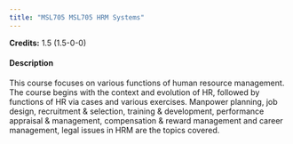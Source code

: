 ```yaml
---
title: "MSL705 MSL705 HRM Systems"
---
```

**Credits:** 1.5 (1.5-0-0)

#### Description
This course focuses on various functions of human resource management. The course begins with the context and evolution of HR, followed by functions of HR via cases and various exercises. Manpower planning, job design, recruitment & selection, training & development, performance appraisal & management, compensation & reward management and career management, legal issues in HRM are the topics covered.